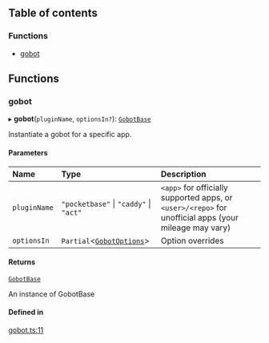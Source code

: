## Table of contents

### Functions

- [gobot](api.md#gobot)

## Functions

### gobot

▸ **gobot**(`pluginName`, `optionsIn?`): [`GobotBase`](../classes/GobotBase.GobotBase.md)

Instantiate a gobot for a specific app.

#### Parameters

| Name | Type | Description |
| :------ | :------ | :------ |
| `pluginName` | ``"pocketbase"`` \| ``"caddy"`` \| ``"act"`` | `<app>` for officially supported apps, or `<user>/<repo>` for unofficial apps (your mileage may vary) |
| `optionsIn` | `Partial`\<[`GobotOptions`](../interfaces/GobotBase.GobotOptions.md)\> | Option overrides |

#### Returns

[`GobotBase`](../classes/GobotBase.GobotBase.md)

An instance of GobotBase

#### Defined in

[gobot.ts:11](https://github.com/benallfree/gobot/blob/e2aa217/src/gobot.ts#L11)
